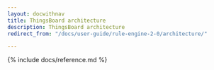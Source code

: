 ```yaml
---
layout: docwithnav
title: ThingsBoard architecture
description: ThingsBoard architecture
redirect_from: "/docs/user-guide/rule-engine-2-0/architecture/"

---
```


{% include docs/reference.md %}
